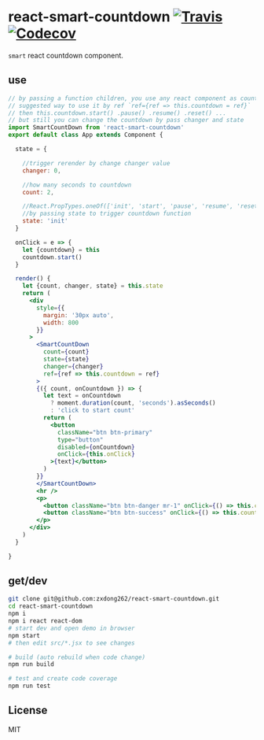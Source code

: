 # react-smart-countdown [![Travis][build-badge]][build] [![Codecov][codecov-badge]][codecov]
`smart` react countdown component.

## use
```jsx
// by passing a function children, you use any react component as countdown html template
// suggested way to use it by ref `ref={ref => this.countdown = ref}`
// then this.countdown.start() .pause() .resume() .reset() ...
// but still you can change the countdown by pass changer and state
import SmartCountDown from 'react-smart-countdown'
export default class App extends Component {

  state = {

    //trigger rerender by change changer value
    changer: 0,

    //how many seconds to countdown
    count: 2,

    //React.PropTypes.oneOf(['init', 'start', 'pause', 'resume', 'reset'])
    //by passing state to trigger countdown function
    state: 'init'
  }

  onClick = e => {
    let {countdown} = this
    countdown.start()
  }

  render() {
    let {count, changer, state} = this.state
    return (
      <div
        style={{
          margin: '30px auto',
          width: 800
        }}
      >
        <SmartCountDown
          count={count}
          state={state}
          changer={changer}
          ref={ref => this.countdown = ref}
        >
        {({ count, onCountdown }) => {
          let text = onCountdown
            ? moment.duration(count, 'seconds').asSeconds()
            : 'click to start count'
          return (
            <button
              className="btn btn-primary"
              type="button"
              disabled={onCountdown}
              onClick={this.onClick}
            >{text}</button>
          )
        }}
        </SmartCountDown>
        <hr />
        <p>
          <button className="btn btn-danger mr-1" onClick={() => this.countdown.pause()}>pause</button>
          <button className="btn btn-success" onClick={() => this.countdown.resume()}>resume</button>
        </p>
      </div>
    )
  }

}
```

## get/dev
```bash
git clone git@github.com:zxdong262/react-smart-countdown.git
cd react-smart-countdown
npm i  
npm i react react-dom
# start dev and open demo in browser
npm start
# then edit src/*.jsx to see changes

# build (auto rebuild when code change)
npm run build

# test and create code coverage
npm run test

```

## License
MIT

[build-badge]: https://img.shields.io/travis/zxdong262/react-smart-countdown/master.svg?style=flat-square
[build]: https://travis-ci.org/zxdong262/react-smart-countdown
[codecov-badge]: https://img.shields.io/codecov/c/github/zxdong262/react-smart-countdown/master.svg?style=flat-square
[codecov]: https://codecov.io/gh/zxdong262/react-smart-countdown